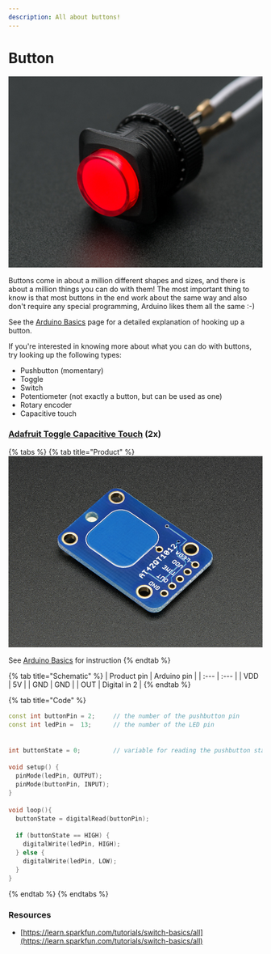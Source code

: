 ```yaml
---
description: All about buttons!
---
```


# Button

![](../../../../.gitbook/assets/image%20%2813%29.png)

Buttons come in about a million different shapes and sizes, and there is about a million things you can do with them! The most important thing to know is that most buttons in the end work about the same way and also don't require any special programming, Arduino likes them all the same :-\)

See the [Arduino Basics](../basics.md#button) page for a detailed explanation of hooking up a button.

If you're interested in knowing more about what you can do with buttons, try looking up the following types:

* Pushbutton \(momentary\)
* Toggle
* Switch
* Potentiometer \(not exactly a button, but can be used as one\)
* Rotary encoder
* Capacitive touch



### [Adafruit Toggle Capacitive Touch](https://learn.adafruit.com/adafruit-capacitive-touch-sensor-breakouts) \(2x\)

{% tabs %}
{% tab title="Product" %}
![](../../../../.gitbook/assets/image%20%284%29.png)

See [Arduino Basics](../basics.md#button) for instruction
{% endtab %}

{% tab title="Schematic" %}
| Product pin | Arduino pin |
| :--- | :--- |
| VDD | 5V |
| GND | GND |
| OUT | Digital in 2 |
{% endtab %}

{% tab title="Code" %}
```cpp
const int buttonPin = 2;     // the number of the pushbutton pin
const int ledPin =  13;      // the number of the LED pin


int buttonState = 0;         // variable for reading the pushbutton status

void setup() {
  pinMode(ledPin, OUTPUT);      
  pinMode(buttonPin, INPUT);     
}

void loop(){
  buttonState = digitalRead(buttonPin);

  if (buttonState == HIGH) {
    digitalWrite(ledPin, HIGH);  
  } else {
    digitalWrite(ledPin, LOW); 
  }
}
```
{% endtab %}
{% endtabs %}





### Resources

* [https://learn.sparkfun.com/tutorials/switch-basics/all](https://learn.sparkfun.com/tutorials/switch-basics/all)

